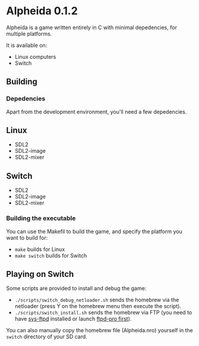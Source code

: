 # Alpheida 0.1.2

Alpheida is a game written entirely in C with minimal depedencies, for multiple platforms.

It is available on:
- Linux computers
- Switch

## Building

### Depedencies

Apart from the development environment, you'll need a few depedencies.

## Linux

- SDL2
- SDL2-image
- SDL2-mixer

## Switch

- SDL2
- SDL2-image
- SDL2-mixer

### Building the executable

You can use the Makefil to build the game, and specify the platform you want to build for: 
- `make` builds for Linux
- `make switch` builds for Switch

## Playing on Switch

Some scripts are provided to install and debug the game:
- `./scripts/switch_debug_netloader.sh` sends the homebrew via the netloader (press Y on the homebrew menu then execute the script).
- `./scripts/switch_install.sh` sends the homebrew via FTP (you need to have [sys-ftpd](https://github.com/cathery/sys-ftpd) installed or launch [ftpd-pro first](https://github.com/mtheall/ftpd)).

You can also manually copy the homebrew file (Alpheida.nro) yourself in the `switch` directory of your SD card.
